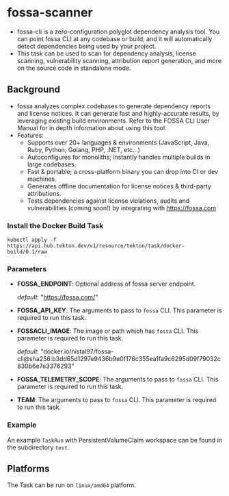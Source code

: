 # fossa-scanner

- fossa-cli is a zero-configuration polyglot dependency analysis tool. You can point fossa CLI at any codebase or build, and it will automatically detect dependencies being used by your project.
- This task can be used to scan for dependency analysis, license scanning, vulnerability scanning, 
    attribution report generation, and more on the source code in standalone mode.

## Background

- fossa analyzes complex codebases to generate dependency reports and license notices. It can generate fast and highly-accurate results, by leveraging existing build environments. Refer to the FOSSA CLI User Manual for in depth information about using this tool.
- Features:
  - Supports over 20+ languages & environments (JavaScript, Java, Ruby, Python, Golang, PHP, .NET, etc...)
  - Autoconfigures for monoliths; instantly handles multiple builds in large codebases.
  - Fast & portable; a cross-platform binary you can drop into CI or dev machines.
  - Generates offline documentation for license notices & third-party attributions.
  - Tests dependencies against license violations, audits and vulnerabilities (coming soon!) by integrating with https://fossa.com

### Install the Docker Build Task

```
kubectl apply -f https://api.hub.tekton.dev/v1/resource/tekton/task/docker-build/0.1/raw
```

### Parameters

* **FOSSA_ENDPOINT**: Optional address of fossa server endpoint.

  _default_: "https://fossa.com/"

* **FOSSA_API_KEY**: The arguments to pass to `fossa` CLI. This parameter is required to run this task.

* **FOSSACLI_IMAGE**: The image or path which has `fossa` CLI. This parameter is required to run this task.

  _default_: "docker.io/nistal97/fossa-cli@sha256:b3dd65d1297e9436b9e0f176c355ea1fa9c6295d09f79032c830b6e7e3376293"

* **FOSSA_TELEMETRY_SCOPE**: The arguments to pass to `fossa` CLI. This parameter is required to run this task.

* **TEAM**: The arguments to pass to `fossa` CLI. This parameter is required to run this task.

### Example

An example `TaskRun` with PersistentVolumeClaim workspace can be found in the subdirectory `test`.

## Platforms

The Task can be run on `linux/amd64` platform.
